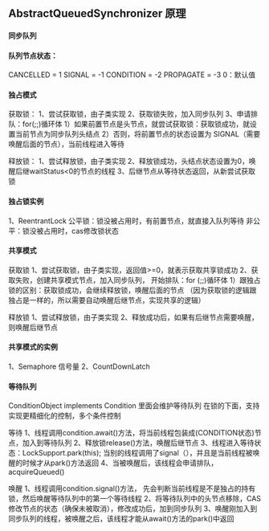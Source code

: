 ## AbstractQueuedSynchronizer 原理

#### 同步队列

#### 队列节点状态：
CANCELLED =  1
SIGNAL    = -1
CONDITION = -2
PROPAGATE = -3
0：默认值


#### 独占模式
获取锁：
1、尝试获取锁，由子类实现
2、获取锁失败，加入同步队列
3、申请排队：for(;;)循环体
 1）如果前置节点是头节点，就尝试获取锁：获取锁成功，就设置当前节点为同步队列头结点
 2）否则，将前置节点的状态设置为 SIGNAL（需要唤醒后面的节点），当前线程进入等待
  
释放锁：
1、尝试释放锁，由子类实现
2、释放锁成功，头结点状态设置为0，唤醒后继waitStatus<0的节点的线程
3、后继节点从等待状态返回，从新尝试获取锁

#### 独占锁实例
1、ReentrantLock
 公平锁：锁没被占用时，有前置节点，就直接入队列等待
 非公平：锁没被占用时，cas修改锁状态
 

#### 共享模式
获取锁
1、尝试获取锁，由子类实现，返回值>=0，就表示获取共享锁成功
2、获取失败，创建共享模式节点，加入同步队列，
开始排队：for (;;)循环体
1）跟独占锁的区别：获取锁成功，会继续释放锁，唤醒后面的节点
（因为获取锁的逻辑跟独占是一样的，所以需要自动唤醒后继节点，实现共享的逻辑）

释放锁
1、尝试释放锁，由子类实现
2、释放成功后，如果有后继节点需要唤醒，则唤醒后继节点

#### 共享模式的实例
1、Semaphore 信号量
2、CountDownLatch 


#### 等待队列
ConditionObject implements Condition 里面会维护等待队列
在锁的下面，支持实现更精细化的控制，多个条件控制

等待
1、线程调用condition.await()方法，将当前线程包装成(CONDITION状态)节点，加入到等待队列
2、释放锁release()方法，唤醒后继节点
3、线程进入等待状态：LockSupport.park(this);
当别的线程调用了signal（），并且是当前线程被唤醒的时候才从park()方法返回
4、当被唤醒后，该线程会申请排队，acquireQueued()

唤醒
1、线程调用condition.signal()方法，
先会判断当前线程是不是独占的持有锁，然后唤醒等待队列中的第一个等待线程
2、将等待队列中的头节点移除，CAS修改节点的状态（确保未被取消），修改成功后，加到同步队列
3、唤醒刚加入到同步队列的线程，被唤醒之后，该线程才能从await()方法的park()中返回

